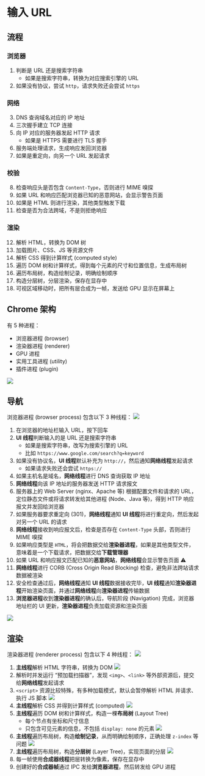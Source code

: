 # 输入 URL

## 流程

### 浏览器

1. 判断是 URL 还是搜索字符串
   - 如果是搜索字符串，转换为对应搜索引擎的 URL
2. 如果没有协议，尝试 `http`，请求失败还会尝试 `https`

### 网络

3. DNS 查询域名对应的 IP 地址
4. 三次握手建立 TCP 连接
5. 向 IP 对应的服务器发起 HTTP 请求
   - 如果是 HTTPS 需要进行 TLS 握手
6. 服务端处理请求，生成响应发回浏览器
7. 如果是重定向，向另一个 URL 发起请求

### 校验

8. 检查响应头是否包含 `Content-Type`，否则进行 MIME 嗅探
9. 如果 URL 和响应匹配浏览器已知的恶意网站，会显示警告页面
10. 如果是 HTML 则进行渲染，其他类型触发下载
11. 检查是否为合法跨域，不是则拒绝响应

### 渲染

12. 解析 HTML，转换为 DOM 树
13. 加载图片、CSS、JS 等资源文件
14. 解析 CSS 得到计算样式 (computed style)
15. 遍历 DOM 树和计算样式，得到每个元素的尺寸和位置信息，生成布局树
16. 遍历布局树，构造绘制记录，明确绘制顺序
17. 构造分层树，分层渲染，保存在显存中
18. 可视区域移动时，把所有层合成为一帧，发送给 GPU 显示在屏幕上

## Chrome 架构

有 5 种进程：

- 浏览器进程 (browser)
- 渲染器进程 (renderer)
- GPU 进程
- 实用工具进程 (utility)
- 插件进程 (plugin)

![](assets/chrome_arch.png)

## 导航

浏览器进程 (browser process) 包含以下 3 种线程：
![](assets/browser_process.png)

1. 在浏览器的地址栏输入 URL，按下回车
2. **UI 线程**判断输入的是 URL 还是搜索字符串
   - 如果是搜索字符串，改写为搜索引擎的 URL
   - 比如 `https://www.google.com/search?q=keyword`
3. 如果没有协议名，**UI 线程**默认补充为 `http://`，然后通知**网络线程**发起请求
   - 如果请求失败还会尝试 `https://`
4. 如果主机名是域名，**网络线程**进行 DNS 查询获取 IP 地址
5. **网络线程**向该 IP 地址的服务器发送 HTTP 请求报文
6. 服务器上的 Web Server (nginx、Apache 等) 根据配置文件和请求的 URL，定位静态文件或将请求转发给其他进程 (Node、Java 等)，得到 HTTP 响应报文并发回给浏览器
7. 如果服务器要求重定向 (301)，**网络线程**通知 **UI 线程**将进行重定向，然后发起对另一个 URL 的请求
8. **网络线程**接收到响应报文后，检查是否存在 `Content-Type` 头部，否则进行 MIME 嗅探
9. 如果响应类型是 `HTML`，将会把数据交给**渲染器进程**，如果是其他类型文件，意味着是一个下载请求，把数据交给**下载管理器**
10. 如果 URL 和响应报文匹配已知的**恶意网站**，**网络线程**会显示警告页面 ⚠️
11. **网络线程**进行 CORB (Cross Origin Read Blocking) 检查，避免非法跨站请求数据被渲染
12. 安全检查通过后，**网络线程**通知 **UI 线程**数据接收完毕，**UI 线程**通知**渲染器进程**开始渲染页面，并通过**网络线程**向**渲染器进程**传输数据
13. **浏览器进程**收到**渲染器进程**的确认后，导航阶段 (Navigation) 完成，浏览器地址栏的 UI 更新，**渲染器进程**负责加载资源和渲染页面

![](assets/start_render.png)

## 渲染

渲染器进程 (renderer process) 包含以下 4 种线程：
![](assets/renderer_process.png)

1. **主线程**解析 HTML 字符串，转换为 DOM
   ![](assets/dom_tree.png)
2. 解析时并发运行 “预加载扫描器”，发现 `<img>`、`<link>` 等外部资源后，提交给**网络线程**发起请求
3. `<script>` 资源比较特殊，有多种加载模式，默认会暂停解析 HTML 并请求、执行 JS 脚本
   ![](assets/script_load.png)
4. **主线程**解析 CSS 并得到计算样式 (computed)
   ![](assets/computed_style.png)
5. **主线程**遍历 DOM 树和计算样式，构造一棵**布局树** (Layout Tree)
   - 每个节点有坐标和尺寸信息
   - 只包含可见元素的信息，不包括 `display: none` 的元素
     ![](assets/layout_tree.png)
6. **主线程**遍历布局树，构造**绘制记录**，从而明确绘制顺序，正确处理 `z-index` 等问题
   ![](assets/paint_records.png)
7. **主线程**遍历布局树，构造**分层树** (Layer Tree)，实现页面的分层
   ![](assets/layer_tree.png)
8. 每一帧使用**合成器线程**把层转换为像素，保存在显存中
9. 创建好的**合成器帧**通过 IPC 发给**浏览器进程**，然后转发给 GPU 进程
